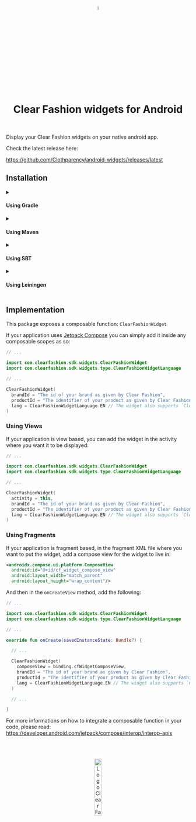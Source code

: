 <br />
<p align="center">
  <img 
      style="margin: auto; width: 5%;"
      src="https://user-images.githubusercontent.com/2159699/215896047-e6eb3ca0-b2d1-40b3-8034-c26913033008.svg" 
      alt="Logo Clear Fashion">
  </img>
</p>
<br />

<h1 align="center">Clear Fashion widgets for Android</h1>

<br />

Display your Clear Fashion widgets on your native android app.

Check the latest release here:

https://github.com/Clothparency/android-widgets/releases/latest

## Installation

<details>
  <summary>
    <h4>
      Using Gradle
    </h4>
  </summary>

  **Step 1.** Add the JitPack repository to your build file

  Add it in your root `build.gradle` at the end of repositories:

  ```groovy
  allprojects {
    repositories {
      // ...
      maven { url 'https://jitpack.io' }
    }
  }
  ```

  **Step 2.** Add the dependency

  ```groovy
  dependencies {
    implementation 'com.github.Clothparency:android-widgets:0.2.4'
  }
  ```
</details>
<details>
  <summary>
    <h4>
      Using Maven
    </h4>
  </summary>

  **Step 1.** Add the JitPack repository to your build file

  ```xml
  <repositories>
    <repository>
      <id>jitpack.io</id>
      <url>https://jitpack.io</url>
    </repository>
  </repositories>
  ```

  **Step 2.** Add the dependency

  ```xml
  <dependency>
     <groupId>com.github.Clothparency</groupId>
     <artifactId>android-widgets</artifactId>
     <version>0.2.4</version>
  </dependency>
  ```
</details>
<details>
  <summary>
    <h4>
      Using SBT
    </h4>
  </summary>
  
  **Step 1.** Add the JitPack repository to your build file

  Add it in your `build.sbt` at the end of resolvers:

  ```
  resolvers += "jitpack" at "https://jitpack.io"
  ```

  **Step 2.** Add the dependency
  
  ```
  libraryDependencies += "com.github.Clothparency" % "android-widgets" % "0.2.4"	
  ```
</details>
<details>
  <summary>
    <h4>
      Using Leiningen
    </h4>
  </summary>
  
  **Step 1.** Add the JitPack repository to your build file
  
  Add it in your `project.clj` at the end of repositories:
  
  ```
  :repositories [["jitpack" "https://jitpack.io"]]
  ```
  
  **Step 2.** Add the dependency
  
  ```
  :dependencies [[com.github.Clothparency/android-widgets "0.2.4"]]	
  ```
</details>

## Implementation

This package exposes a composable function: `ClearFashionWidget`

If your application uses [Jetpack Compose](https://developer.android.com/jetpack/compose) you can simply add it inside any composable scopes as so:



```kotlin
// ...

import com.clearfashion.sdk.widgets.ClearFashionWidget
import com.clearfashion.sdk.widgets.type.ClearFashionWidgetLanguage

// ...

ClearFashionWidget(
  brandId = "The id of your brand as given by Clear Fashion",
  productId = "The identifier of your product as given by Clear Fashion",
  lang = ClearFashionWidgetLanguage.EN // The widget also supports `ClearFashionWidgetLanguage.FR` which is the default value
)
```

### Using Views

If your application is view based, you can add the widget in the activity where you want it to be displayed:

```kotlin
// ...

import com.clearfashion.sdk.widgets.ClearFashionWidget
import com.clearfashion.sdk.widgets.type.ClearFashionWidgetLanguage

// ...

ClearFashionWidget(
  activity = this,
  brandId = "The id of your brand as given by Clear Fashion",
  productId = "The identifier of your product as given by Clear Fashion",
  lang = ClearFashionWidgetLanguage.EN // The widget also supports `ClearFashionWidgetLanguage.FR` which is the default value
)
```

### Using Fragments

If your application is fragment based, in the fragment XML file where you want to put the widget, add a compose view for the widget to live in:

```xml
<androidx.compose.ui.platform.ComposeView
  android:id="@+id/cf_widget_compose_view"
  android:layout_width="match_parent"
  android:layout_height="wrap_content"/>
```

And then in the `onCreateView` method, add the following:

```kotlin
// ...

import com.clearfashion.sdk.widgets.ClearFashionWidget
import com.clearfashion.sdk.widgets.type.ClearFashionWidgetLanguage

// ...

override fun onCreate(savedInstanceState: Bundle?) {

  // ...

  ClearFashionWidget(
    composeView = binding.cfWidgetComposeView,
    brandId = "The id of your brand as given by Clear Fashion",
    productId = "The identifier of your product as given by Clear Fashion",
    lang = ClearFashionWidgetLanguage.EN // The widget also supports `ClearFashionWidgetLanguage.FR` which is the default value
  )

  // ...

}
```

For more informations on how to integrate a composable function in your code, please read: https://developer.android.com/jetpack/compose/interop/interop-apis



<br />
<br />
<p align="center">
  <img 
      style="margin: auto; width: 20%;"
      src="https://user-images.githubusercontent.com/2159699/215894277-8251062e-b339-4bf6-a958-42e792059ba3.svg" 
      alt="Logo Clear Fashion">
  </img>
</p>
